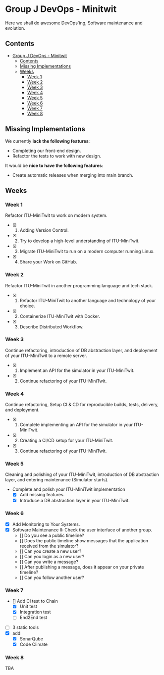 # Group J DevOps - Minitwit

Here we shall do awesome DevOps'ing, Software maintenance and evolution.

## Contents

- [Group J DevOps - Minitwit](#group-j-devops---minitwit)
  - [Contents](#contents)
  - [Missing Implementations](#missing-implementations)
  - [Weeks](#weeks)
    - [Week 1](#week-1)
    - [Week 2](#week-2)
    - [Week 3](#week-3)
    - [Week 4](#week-4)
    - [Week 5](#week-5)
    - [Week 6](#week-6)
    - [Week 7](#week-7)
    - [Week 8](#week-8)

## Missing Implementations

We currently **lack the following features**:

- Completing our front-end design.
- Refactor the tests to work with new design.

It would be **nice to have the following features**:

- Create automatic releases when merging into main branch.

## Weeks

### Week 1

Refactor ITU-MiniTwit to work on modern system.

- [x] 1) Adding Version Control.
- [x] 2) Try to develop a high-level understanding of ITU-MiniTwit.
- [x] 3) Migrate ITU-MiniTwit to run on a modern computer running Linux.
- [x] 4) Share your Work on GitHub.

### Week 2

Refactor ITU-MiniTwit in another programming language and tech stack.

- [x] 1) Refactor ITU-MiniTwit to another language and technology of your choice.
- [x] 2) Containerize ITU-MiniTwit with Docker.
- [x] 3) Describe Distributed Workflow.

### Week 3

Continue refactoring, introduction of DB abstraction layer, and deployment of your ITU-MiniTwit to a remote server.

- [x] 1) Implement an API for the simulator in your ITU-MiniTwit.
- [x] 2) Continue refactoring of your ITU-MiniTwit.

### Week 4

Continue refactoring, Setup CI & CD for reproducible builds, tests, delivery, and deployment.

- [x] 1) Complete implementing an API for the simulator in your ITU-MiniTwit.
- [x] 2) Creating a CI/CD setup for your ITU-MiniTwit.
- [x] 3) Continue refactoring of your ITU-MiniTwit.

### Week 5

Cleaning and polishing of your ITU-MiniTwit, introduction of DB abstraction layer, and entering maintenance (Simulator starts).

- Complete and polish your ITU-MiniTwit implementation
  - [x] Add missing features.
  - [x] Introduce a DB abstraction layer in your ITU-MiniTwit.
  
### Week 6

- [x] Add Monitoring to Your Systems.
- [x] Software Maintenance II: Check the user interface of another group.
  - [] Do you see a public timeline?
  - [] Does the public timeline show messages that the application received from the simulator?
  - [] Can you create a new user?
  - [] Can you login as a new user?
  - [] Can you write a message?
  - [] After publishing a message, does it appear on your private timeline?
  - [] Can you follow another user?

### Week 7

- [] Add CI test to Chain
  - [x] Unit test
  - [x] Integration test
  - [ ] End2End test
- [ ] 3 static tools
- [x] add
  - [x] SonarQube
  - [x] Code Climate

### Week 8

TBA
